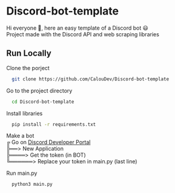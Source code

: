 # Discord-bot-template
Hi everyone 👋, here an easy template of a Discord bot 😃\
Project made with the Discord API and web scraping libraries

## Run Locally

Clone the porject

```bash
  git clone https://github.com/CalouDev/Discord-bot-template
```

Go to the project directory

```bash
  cd Discord-bot-template
```

Install libraries

```bash
  pip install -r requirements.txt
```

Make a bot\
╔ Go on [Discord Developer Portal](https://discord.com/developers/applications)\
╠══> New Application\
╠════> Get the token (in BOT)\
╚══════> Replace your token in main.py (last line)

Run main.py

```bash
  python3 main.py
```
